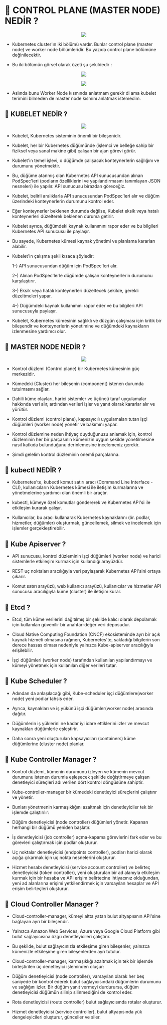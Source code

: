 # 🎯 CONTROL PLANE (MASTER NODE) NEDİR ?

<p align ="center">
<img src = "cont4">
</p>

* Kubernetes cluster'ın iki bölümü vardır. Bunlar control plane (master node) ve worker node bölümleridir. Bu yazıda control plane bölümüne değinilecektir.

* Bu iki bölümün görsel olarak özeti şu şekildedir : 

<p align ="center">
<img src = "cont1">
</p>

<p align ="center">
<img src = "cont2">
</p>

* Aslında bunu Worker Node kısmında anlatmam gerekir di ama kubelet terimini bilmeden de master node kısmını anlatmak istemedim.

## 📌 KUBELET NEDİR ?

<p align ="center">
<img src = "cont3">
</p>

* Kubelet, Kubernetes sisteminin önemli bir bileşenidir.

* Kubelet, her bir Kubernetes düğümünde (işlemci ve belleğe sahip bir fiziksel veya sanal makine gibi) çalışan bir ajan görevi görür.

* Kubelet'in temel işlevi, o düğümde çalışacak konteynerlerin sağlığını ve durumunu yönetmektir.

* Bu, düğüme atanmış olan Kubernetes API sunucusundan alınan PodSpec'leri (podların özelliklerini ve yapılandırmasını tanımlayan JSON nesneleri) ile yapılır. API sunucusu birazdan göreceğiz.

* Kubelet, belirli aralıklarla API sunucusundan PodSpec'leri alır ve düğüm üzerindeki konteynerlerin durumunu kontrol eder.

* Eğer konteynerler beklenen durumda değilse, Kubelet eksik veya hatalı konteynerleri düzelterek beklenen duruma getirir.

* Kubelet ayrıca, düğümdeki kaynak kullanımını rapor eder ve bu bilgileri Kubernetes API sunucusu ile paylaşır.

* Bu sayede, Kubernetes kümesi kaynak yönetimi ve planlama kararları alabilir.

* Kubelet'in çalışma şekli kısaca şöyledir:

    1-) API sunucusundan düğüm için PodSpec'leri alır.

    2-) Alınan PodSpec'lerle düğümde çalışan konteynerlerin durumunu karşılaştırır.

    3-) Eksik veya hatalı konteynerleri düzeltecek şekilde, gerekli düzeltmeleri yapar.

    4-) Düğümdeki kaynak kullanımını rapor eder ve bu bilgileri API sunucusuyla paylaşır.

* Kubelet, Kubernetes kümesinin sağlıklı ve düzgün çalışması için kritik bir bileşendir ve konteynerlerin yönetimine ve düğümdeki kaynakların izlenmesine yardımcı olur.

## 📌 MASTER NODE NEDİR ?

<p align ="center">
<img src = "cont5">
</p>

* Kontrol düzlemi (Control plane) bir Kubernetes kümesinin güç merkezidir.

* Kümedeki (Cluster) her bileşenin (component) istenen durumda tutulmasını sağlar. 

* Dahili küme olayları, harici sistemler ve üçüncü taraf uygulamalar hakkında veri alır, ardından verileri işler ve yanıt olarak kararlar alır ve yürütür.

* Kontrol düzlemi (control plane), kapsayıcılı uygulamaları tutan işçi düğümleri (worker node) yönetir ve bakımını yapar.

* Kontrol düzlemine neden ihtiyaç duyduğunuzu anlamak için, kontrol düzleminin her bir parçasının kümenizin uygun şekilde yönetilmesine nasıl katkıda bulunduğunu derinlemesine incelemeniz gerekir.

* Şimdi gelelim kontrol düzleminin önemli parçalarına.

## 📌 kubectl NEDİR ?

* Kubernetes'te, kubectl komut satırı aracı (Command Line Interface - CLI), kullanıcıların Kubernetes kümesi ile iletişim kurmalarına ve yönetmelerine yardımcı olan önemli bir araçtır. 

* kubectl, kümeye özel komutlar göndererek ve Kubernetes API'si ile etkileşim kurarak çalışır.

* Kullanıcılar, bu aracı kullanarak Kubernetes kaynaklarını (ör. podlar, hizmetler, düğümler) oluşturmak, güncellemek, silmek ve incelemek için işlemler gerçekleştirebilir.

## 📌 Kube Apiserver ?

* API sunucusu, kontrol düzleminin işçi düğümleri (worker node) ve harici sistemlerle etkileşim kurmak için kullandığı arayüzdür.

* REST uç noktaları aracılığıyla veri paylaşarak Kubernetes API'sini ortaya çıkarır.

* Komut satırı arayüzü, web kullanıcı arayüzü, kullanıcılar ve hizmetler API sunucusu aracılığıyla küme (cluster) ile iletişim kurar.

## 📌 Etcd ?

* Etcd, tüm küme verilerini dağıtılmış bir şekilde kalıcı olarak depolamak için kullanılan güvenilir bir anahtar-değer veri deposudur. 

* Cloud Native Computing Foundation (CNCF) ekosisteminde ayrı bir açık kaynak hizmeti olmasına rağmen, Kubernetes'te, sakladığı bilgilerin son derece hassas olması nedeniyle yalnızca Kube-apiserver aracılığıyla erişilebilir.

* İşçi düğümleri (worker node) tarafından kullanılan yapılandırmayı ve kümeyi yönetmek için kullanılan diğer verileri tutar.

## 📌 Kube Scheduler ?

* Adından da anlaşılacağı gibi, Kube-scheduler işçi düğümlere(worker node) yeni podlar tahsis eder.

* Ayrıca, kaynakları ve iş yükünü işçi düğümler(worker node) arasında dağıtır. 

* Düğümlerin iş yüklerini ne kadar iyi idare ettiklerini izler ve mevcut kaynakları düğümlerle eşleştirir.

* Daha sonra yeni oluşturulan kapsayıcıları (containers) küme düğümlerine (cluster node) planlar.

## 📌 Kube Controller Manager ?

* Kontrol düzlemi, kümenin durumunu izleyen ve kümenin mevcut durumunu istenen durumla eşleşecek şekilde değiştirmeye çalışan denetleyici süreçleri adı verilen dört kontrol döngüsüne sahiptir.

* Kube-controller-manager bir kümedeki denetleyici süreçlerini çalıştırır ve yönetir.

* Bunları yönetmenin karmaşıklığını azaltmak için denetleyiciler tek bir işlemde çalıştırılır:

* Düğüm denetleyicisi (node controller) düğümleri yönetir. Kapanan herhangi bir düğümü yeniden başlatır.

* İş denetleyicisi (job controller) açma-kapama görevlerini fark eder ve bu görevleri çalıştırmak için podlar oluşturur.

* Uç noktalar denetleyicisi (endpoints controller), podları harici olarak açığa çıkarmak için uç nokta nesnelerini oluşturur.

* Hizmet hesabı denetleyicisi (service account controller) ve belirteç denetleyicisi (token controller), yeni oluşturulan bir ad alanıyla etkileşim kurmak için bir hesaba ve API erişim belirtecine ihtiyacınız olduğundan, yeni ad alanlarına erişimi yetkilendirmek için varsayılan hesaplar ve API erişim belirteçleri oluşturur.

## 📌 Cloud Controller Manager ?

* Cloud-controller-manager, kümeyi altta yatan bulut altyapısının API'sine bağlayan ayrı bir bileşendir. 

* Yalnızca Amazon Web Services, Azure veya Google Cloud Platform gibi bulut sağlayıcısına özgü denetleyicileri çalıştırır.

* Bu şekilde, bulut sağlayıcınızla etkileşime giren bileşenler, yalnızca kümenizle etkileşime giren bileşenlerden ayrı tutulur.

* Cloud-controller-manager, karmaşıklığı azaltmak için tek bir işlemde birleştirilen üç denetleyici işleminden oluşur:

* Düğüm denetleyicisi (node controller), varsayılan olarak her beş saniyede bir kontrol ederek bulut sağlayıcısındaki düğümlerin durumunu ve sağlığını izler. Bir düğüm yanıt vermeyi durdurursa, düğüm denetleyicisi düğümün silinip silinmediğini de kontrol eder.

* Rota denetleyicisi (route controller) bulut sağlayıcısında rotalar oluşturur.

* Hizmet denetleyicisi (service controller), bulut altyapısında yük dengeleyicileri oluşturur, günceller ve siler.


